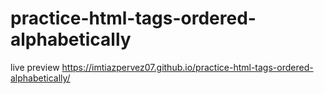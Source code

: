 # practice-html-tags-ordered-alphabetically
live preview
https://imtiazpervez07.github.io/practice-html-tags-ordered-alphabetically/
